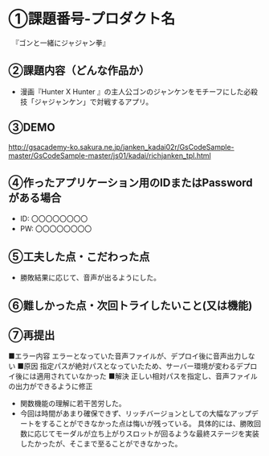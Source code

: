 # ①課題番号-プロダクト名

　『ゴンと一緒にジャジャン拳』

## ②課題内容（どんな作品か）

- 漫画『Hunter X Hunter 』の主人公ゴンのジャンケンをモチーフにした必殺技「ジャジャンケン」で対戦するアプリ。

## ③DEMO

http://gsacademy-ko.sakura.ne.jp/janken_kadai02r/GsCodeSample-master/GsCodeSample-master/js01/kadai/richjanken_tpl.html

## ④作ったアプリケーション用のIDまたはPasswordがある場合

- ID: 〇〇〇〇〇〇〇〇
- PW: 〇〇〇〇〇〇〇〇

## ⑤工夫した点・こだわった点

- 勝敗結果に応じて、音声が出るようにした。

## ⑥難しかった点・次回トライしたいこと(又は機能)

## ⑦再提出
■エラー内容
エラーとなっていた音声ファイルが、デプロイ後に音声出力しない
■原因
指定パスが絶対パスとなっていたため、サーバー環境が変わるデプロイ後には適用されていなかった
■解決
正しい相対パスを指定し、音声ファイルの出力ができるように修正


- 関数機能の理解に若干苦労した。
- 今回は時間があまり確保できず、リッチバージョンとしての大幅なアップデートをすることができなかった点は悔いが残っている。
具体的には、勝敗回数に応じてモーダルが立ち上がりスロットが回るような最終ステージを実装したかったが、そこまで至ることができなかった。



